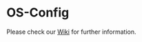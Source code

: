 # OS-Config

Please check our [Wiki](https://github.com/manuelbachl/OS-Config/wiki) for further information.